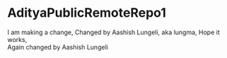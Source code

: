 # AdityaPublicRemoteRepo1

I am making a change,
Changed by Aashish Lungeli, aka lungma,
Hope it works,  
Again changed by Aashish Lungeli
